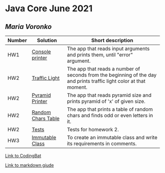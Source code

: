 # Java Core June 2021

## *Maria Voronko*

| Number | Solution  | Short description
| --- | --- | --- |
| HW1 | [Console printer](https://github.com/NikolaevArtem/Java_Core_June_2021/tree/feature/MariaVoronko/src/main/java/homework_1/HomeWork1.java) | The app that reads input arguments and prints them, until "error" argument. |
| HW2 | [Traffic Light](https://github.com/NikolaevArtem/Java_Core_June_2021/tree/feature/MariaVoronko/src/main/java/homework_2/traffic_light) | The app that reads a number of seconds from the beginning of the day and prints traffic light color at that moment. |
| HW2 | [Pyramid Printer](https://github.com/NikolaevArtem/Java_Core_June_2021/tree/feature/MariaVoronko/src/main/java/homework_2/pyramid_printer/PyramidPrinter.java) | The app that reads pyramid size and prints pyramid of 'x' of given size. |
| HW2 | [Random Chars Table](https://github.com/NikolaevArtem/Java_Core_June_2021/tree/feature/MariaVoronko/src/main/java/homework_2/random_chars_table/RandomCharsTable.java) | The app that prints a table of random chars and finds odd or even letters in it. |
| HW2 | [Tests](https://github.com/NikolaevArtem/Java_Core_June_2021/tree/feature/MariaVoronko/src/test/java/homework_2) | Tests for homework 2. |
| HW3 | [Immutable Class](https://github.com/NikolaevArtem/Java_Core_June_2021/tree/feature/MariaVoronko/src/main/java/homework_3/ImmutableCat.java) | To create an immutable class and write its requirements in comments. |

[Link to CodingBat](https://codingbat.com/done?user=mari.waranko@gmail.com&tag=3702089539)

[Link to markdown giude](https://github.com/adam-p/markdown-here/wiki/Markdown-Cheatsheet)

